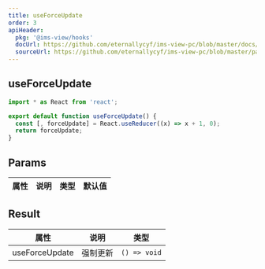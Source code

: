 ```yaml
---
title: useForceUpdate
order: 3
apiHeader:
  pkg: '@ims-view/hooks'
  docUrl: https://github.com/eternallycyf/ims-view-pc/blob/master/docs/hooks/useForceUpdate.md
  sourceUrl: https://github.com/eternallycyf/ims-view-pc/blob/master/packages/hooks/src/useForceUpdate.ts
---
```


## useForceUpdate

```ts
import * as React from 'react';

export default function useForceUpdate() {
  const [, forceUpdate] = React.useReducer((x) => x + 1, 0);
  return forceUpdate;
}
```

## Params

| 属性 | 说明 | 类型 | 默认值 |
| ---- | ---- | ---- | ------ |

## Result

| 属性           | 说明     | 类型         |
| -------------- | -------- | ------------ |
| useForceUpdate | 强制更新 | `() => void` |
